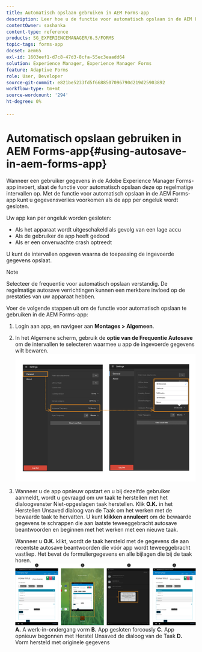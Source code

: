 ```yaml
---
title: Automatisch opslaan gebruiken in AEM Forms-app
description: Leer hoe u de functie voor automatisch opslaan in de AEM Forms-app kunt gebruiken om gegevensverlies te voorkomen.
contentOwner: sashanka
content-type: reference
products: SG_EXPERIENCEMANAGER/6.5/FORMS
topic-tags: forms-app
docset: aem65
exl-id: 1603eef1-d7c8-47d3-8cfa-55ec3eaadd64
solution: Experience Manager, Experience Manager Forms
feature: Adaptive Forms
role: User, Developer
source-git-commit: e821be5233fd5f6688507096790d219d25903892
workflow-type: tm+mt
source-wordcount: '294'
ht-degree: 0%

---
```


# Automatisch opslaan gebruiken in AEM Forms-app{#using-autosave-in-aem-forms-app}

Wanneer een gebruiker gegevens in de Adobe Experience Manager Forms-app invoert, slaat de functie voor automatisch opslaan deze op regelmatige intervallen op. Met de functie voor automatisch opslaan in de AEM Forms-app kunt u gegevensverlies voorkomen als de app per ongeluk wordt gesloten.

Uw app kan per ongeluk worden gesloten:

* Als het apparaat wordt uitgeschakeld als gevolg van een lage accu
* Als de gebruiker de app heeft gedood
* Als er een onverwachte crash optreedt

U kunt de intervallen opgeven waarna de toepassing de ingevoerde gegevens opslaat.

>[!NOTE]
>
>Selecteer de frequentie voor automatisch opslaan verstandig. De regelmatige autosave verrichtingen kunnen een merkbare invloed op de prestaties van uw apparaat hebben.

Voer de volgende stappen uit om de functie voor automatisch opslaan te gebruiken in de AEM Forms-app:

1. Login aan app, en navigeer aan **Montages > Algemeen**.
1. In het Algemene scherm, gebruik de **optie van de Frequentie Autosave** om de intervallen te selecteren waarmee u app de ingevoerde gegevens wilt bewaren.
   [![ plaatsend autosave frequentie ](assets/using-autosave-freq-07.png)](assets/using-autosave-freq-07-1.png)

1. Wanneer u de app opnieuw opstart en u bij dezelfde gebruiker aanmeldt, wordt u gevraagd om uw taak te herstellen met het dialoogvenster Niet-opgeslagen taak herstellen. Klik **O.K.** in het Herstellen Unsaved dialoog van de Taak om het werken met de bewaarde taak te hervatten. U kunt **klikken annuleert** om de bewaarde gegevens te schrappen die aan laatste teweeggebracht autosave beantwoorden en beginnen met het werken met een nieuwe taak.

   Wanneer u **O.K.** klikt, wordt de taak hersteld met de gegevens die aan recentste autosave beantwoorden die vóór app wordt teweeggebracht vastliep. Het bevat de formuliergegevens en alle bijlagen die bij de taak horen.
   [![ het krijgen van een taak teruggekregen ](assets/autosave-flow.png)](assets/using-autosave-freq-06.png)**A.** A werk-in-ondergang vorm **B.** App gesloten forcously **C.** App opnieuw begonnen met Herstel Unsaved de dialoog van de Taak **D.** Vorm hersteld met originele gegevens
